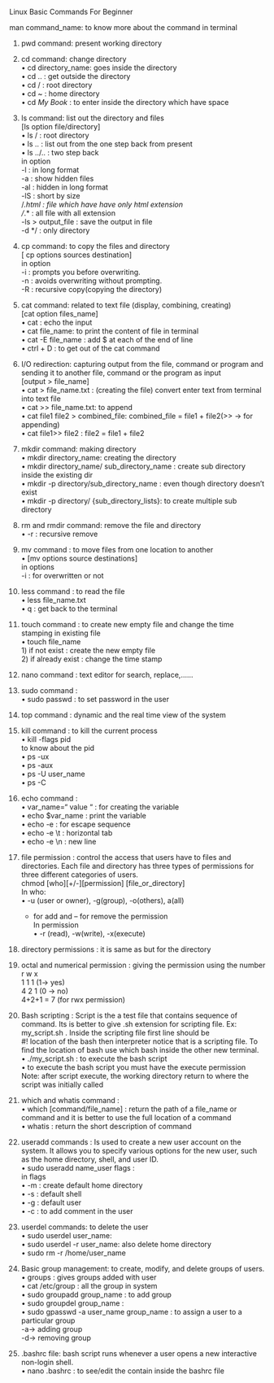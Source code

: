 Linux Basic Commands For Beginner

man command_name: to know more about the command in terminal

1) pwd command: present working directory

2) cd command: change directory <br>
    • cd directory_name: goes inside the directory <br>
    • cd .. : get outside the directory <br>
    • cd / : root directory <br>
    • cd ~ : home directory <br> 
    • cd *My Book* : to enter inside the directory which have space <br>

3) ls command: list out the directory and files <br>
    [ls option file/directory]  <br>
    • ls / : root directory  <br>
    • ls .. : list out from the one step back from present <br>
    • ls ../.. : two step back  <br>
      in option <br>
      -l : in long format <br>
      -a : show hidden files <br>
      -al : hidden in long format <br>
      -lS : short by size <br>
      /*.html : file which have have only html extension <br>
      /*.* : all file with all extension <br>
      -ls > output_file : save the output in file <br>
      -d */ : only directory <br>

4) cp command: to copy the files and directory <br>
    [ cp options sources destination] <br>
      in option <br>
        -i : prompts you before overwriting. <br>
       -n : avoids overwriting without prompting. <br>
       -R : recursive copy(copying the directory) <br>

5) cat command: related to text file (display, combining, creating) <br>
    [cat option files_name] <br>
    • cat : echo the input <br>
    • cat file_name: to print the content of file in terminal <br>
    • cat -E file_name : add $ at each of the end of line <br>
    • ctrl + D : to get out of the cat command <br>
6) I/O redirection: capturing output from the file, command or program and sending it to another file, command or the program as input <br>
   [output > file_name] <br>
    • cat > file_name.txt : (creating the file) convert enter text from terminal into text file <br>
    • cat >> file_name.txt:  to append <br>
    • cat file1 file2 > combined_file: combined_file = file1 + file2(>> → for appending) <br>
    • cat file1>> file2 : file2 = file1 + file2 <br>



 

7) mkdir command: making directory <br>
    • mkdir directory_name: creating the directory <br>
    • mkdir directory_name/ sub_directory_name : create sub directory inside the existing dir <br>
    • mkdir -p directory/sub_directory_name : even though directory doesn’t exist <br>
    • mkdir -p directory/ {sub_directory_lists}: to create multiple sub directory <br>

8) rm and rmdir command: remove the file and directory <br>
    • -r : recursive remove <br>


9) mv command : to move files from one location to another <br>
    • [mv options source destinations]  <br>
      in options <br>
        -i : for overwritten or not <br>

10) less command : to read the file <br>
    • less file_name.txt <br>
    • q : get back to the terminal <br>

11) touch command : to create new empty file and change the time stamping in existing file <br>
    • touch file_name <br>
        1) if not exist : create the new empty file <br>
        2) if already exist : change the time stamp <br>


12) nano command : text editor for search, replace,…… <br>


13) sudo command : <br>
    • sudo passwd : to set password in the user <br>

14) top command : dynamic and the real time view of the system <br>

15) kill command : to kill the current process <br>
    • kill -flags pid <br>
      to know about the pid <br>
    • ps -ux <br>
    • ps -aux <br>
    • ps -U user_name <br>
    • ps -C <br>

16) echo command : <br>
    • var_name=“ value “ : for creating the variable <br>
    • echo $var_name : print the variable <br>
    • echo -e : for escape sequence <br>
    • echo -e \t : horizontal tab <br>
    • echo -e  \n : new line <br>

17) file permission : control the access that users have to files and directories. Each file and directory has three types of permissions for three different categories of users. <br>
     chmod [who][+/-][permission] [file_or_directory] <br>
      In who: <br>
    • -u (user or owner), -g(group), -o(others), a(all) <br>
      + for add and – for remove the permission <br>
      In permission <br>
    • -r (read), -w(write), -x(execute)<br>

18) directory permissions : it is same as but for the directory <br>


19) octal and numerical permission : giving the permission using the number <br>
        r    w    x  <br>
        1    1    1    (1→ yes) <br>
        4    2    1    (0 → no) <br>
        4+2+1 = 7 (for rwx permission) <br>

20) Bash scripting : Script is the a test file that contains sequence of command. Its is better to give .sh extension for scripting file. Ex: my_script.sh . Inside the scripting file first line should be <br>
 #! location of the bash then interpreter notice that is a scripting file. To find the location of bash use which bash inside the other new terminal. <br>
    • ./my_script.sh : to execute the bash script <br>
    • to execute the bash script you must have the execute permission <br>
      Note: after script execute, the working directory return to where the script was initially called <br>


21) which and whatis command : <br>
    • which [command/file_name] : return the path of a file_name or command and it is better to use the full location of a command <br>
    • whatis : return the short description of command <br>


22) useradd commands : Is used to create a new user account on the system. It allows you to specify various options for the new user, such as the home directory, shell, and user ID. <br>
    • sudo useradd name_user flags : <br>
      in flags <br>
    •  -m : create default home directory <br>
    • -s : default shell <br>
    • -g : default user <br>
    • -c : to add comment in the user <br>


23) userdel commands: to delete the user <br>
    • sudo userdel user_name: <br>
    • sudo userdel -r user_name: also delete home directory <br>
    • sudo rm -r /home/user_name <br>


24) Basic group management: to create, modify, and delete groups of users.<br>
    • groups : gives groups added with user<br>
    • cat /etc/group : all the group in system <br>
    • sudo groupadd group_name : to add group <br>
    • sudo groupdel group_name : <br>
    • sudo gpasswd -a user_name group_name : to assign a user to a particular group <br>
      -a→ adding group <br>
      -d→ removing group <br>


25) .bashrc file: bash script runs whenever a user opens a new interactive non-login shell. <br>
    • nano .bashrc : to see/edit the contain inside the bashrc file <br>
